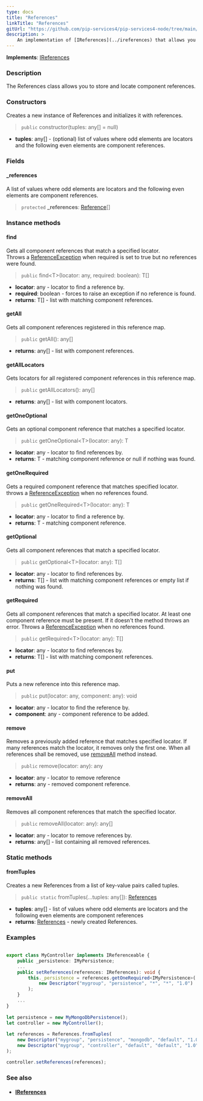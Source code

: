 ```yaml
---
type: docs
title: "References"
linkTitle: "References"
gitUrl: "https://github.com/pip-services4/pip-services4-node/tree/main/pip-services4-components-node"
description: >
    An implementation of [IReferences](../ireferences) that allows you to store and locate component references.
---
```


**Implements**: [IReferences](../ireferences)

### Description

The References class allows you to store and locate component references.

### Constructors
Creates a new instance of References and initializes it with references.

> `public` constructor(tuples: any[] = null)

- **tuples**: any[] - (optional) list of values where odd elements are locators and the following even elements are component references.

### Fields
<span class="hide-title-link">

#### _references
 A list of values where odd elements are locators and the following even elements are component references.
> `protected` **_references**: [Reference](../reference)[]

</span>

### Instance methods

#### find
Gets all component references that match a specified locator.  
Throws a [ReferenceException](../reference_exception) when required is set to true but no references were found.

> `public` find\<T\>(locator: any, required: boolean): T[]

- **locator**: any - locator to find a reference by.
- **required**: boolean - forces to raise an exception if no reference is found.
- **returns**: T[] - list with matching component references.

#### getAll
Gets all component references registered in this reference map.

> `public` getAll(): any[]

- **returns**: any[] - list with component references.

#### getAllLocators
Gets locators for all registered component references in this reference map.

> `public` getAllLocators(): any[]

- **returns**: any[] - list with component locators.

#### getOneOptional
Gets an optional component reference that matches a specified locator.

> `public` getOneOptional\<T\>(locator: any): T

- **locator**: any - locator to find references by.
- **returns**: T - matching component reference or null if nothing was found.

#### getOneRequired
Gets a required component reference that matches specified locator.  
throws a [ReferenceException](../reference_exception) when no references found.

> `public` getOneRequired\<T\>(locator: any): T

- **locator**: any - locator to find a reference by.	 
- **returns**: T - matching component reference.

#### getOptional
Gets all component references that match a specified locator.

> `public` getOptional\<T\>(locator: any): T[]

- **locator**: any - locator to find references by.	 
- **returns**: T[] - list with matching component references or empty list if nothing was found.

#### getRequired
Gets all component references that match a specified locator.
At least one component reference must be present.
If it doesn't the method throws an error.
Throws a [ReferenceException](../reference_exception) when no references found.

> `public` getRequired\<T\>(locator: any): T[]

- **locator**: any - locator to find references by.
- **returns**: T[] - list with matching component references.

#### put
Puts a new reference into this reference map.

> `public` put(locator: any, component: any): void

- **locator**: any - locator to find the reference by.
- **component**: any - component reference to be added.


#### remove
Removes a previously added reference that matches specified locator.
If many references match the locator, it removes only the first one.
When all references shall be removed, use [removeAll](#removeall) method instead.

> `public` remove(locator: any): any

- **locator**: any - locator to remove reference
- **returns**: any - removed component reference.

#### removeAll
Removes all component references that match the specified locator. 

> `public` removeAll(locator: any): any[]

- **locator**: any - locator to remove references by.
- **returns**: any[] - list containing all removed references.

### Static methods

#### fromTuples
Creates a new References from a list of key-value pairs called tuples.

> `public static` fromTuples(...tuples: any[]): [References](../references)

- **tuples**: any[] - list of values where odd elements are locators and the following even elements are component references
- **returns**: [References](../references) - newly created References.

### Examples

```typescript

export class MyController implements IReferenceable {
    public _persistence: IMyPersistence;
    ...    
    public setReferences(references: IReferences): void {
        this._persistence = references.getOneRequired<IMyPersistence>(
            new Descriptor("mygroup", "persistence", "*", "*", "1.0")
        );
    }
    ...
}
  
let persistence = new MyMongoDbPersistence();
let controller = new MyController();
  
let references = References.fromTuples(
    new Descriptor("mygroup", "persistence", "mongodb", "default", "1.0"), persistence,
    new Descriptor("mygroup", "controller", "default", "default", "1.0"), controller
);

controller.setReferences(references);

```

### See also
- #### [IReferences](../ireferences)
